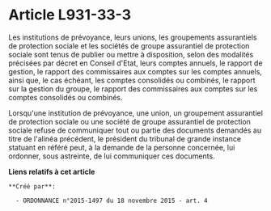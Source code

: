 # Article L931-33-3

Les institutions de prévoyance, leurs unions, les groupements assurantiels de protection sociale et les sociétés de groupe
assurantiel de protection sociale sont tenus de publier ou mettre à disposition, selon des modalités précisées par décret en
Conseil d'Etat, leurs comptes annuels, le rapport de gestion, le rapport des commissaires aux comptes sur les comptes
annuels, ainsi que, le cas échéant, les comptes consolidés ou combinés, le rapport sur la gestion du groupe, le rapport des
commissaires aux comptes sur les comptes consolidés ou combinés. 

Lorsqu'une institution de prévoyance, une union, un groupement assurantiel de protection sociale ou une société de groupe
assurantiel de protection sociale refuse de communiquer tout ou partie des documents demandés au titre de l'alinéa précédent,
le président du tribunal de grande instance statuant en référé peut, à la demande de la personne concernée, lui ordonner,
sous astreinte, de lui communiquer ces documents.

**Liens relatifs à cet article**

	**Créé par**:

	  - ORDONNANCE n°2015-1497 du 18 novembre 2015 - art. 4
